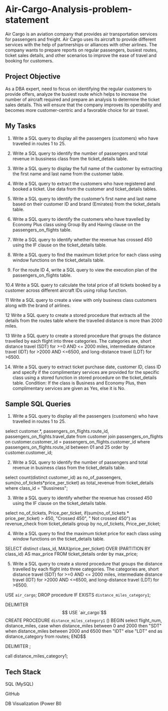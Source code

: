 # Air-Cargo-Analysis-problem-statement
Air Cargo is an aviation company that provides air transportation services for passengers and freight. Air Cargo uses its aircraft to provide different services with the help of partnerships or alliances with other airlines. The company wants to prepare reports on regular passengers, busiest routes, ticket sales details, and other scenarios to improve the ease of travel and booking for customers.

## Project Objective
As a DBA expert, need to focus on identifying the regular customers to provide offers, analyze the busiest route which helps to increase the number of aircraft required and prepare an analysis to determine the ticket sales details. This will ensure that the company improves its operability and becomes more customer-centric and a favorable choice for air travel.

## My Tasks
1. Write a SQL query to display all the passengers (customers) who have travelled in routes 1 to 25.

2. Write a SQL query to identify the number of passengers and total revenue in bussiness class from the ticket_details table. 

3. Write a SQL query to display the full name of the customer by extracting the first name and last name from the customer table. 

4. Write a SQL query to extract the customers who have registered and booked a ticket. Use data from the customer and ticket_details tables. 

5. Write a SQL query to identify the customer’s first name and last name based on their customer ID and brand (Emirates) from the ticket_details table. 

6. Write a SQL query to identify the customers who have travelled by Economy Plus class using Group By and Having clause on the passengers_on_flights table. 

7. Write a SQL query to identify whether the revenue has crossed 450 using the IF clause on the ticket_details table. 

8. Write a SQL query to find the maximum ticket price for each class using window functions on the ticket_details table. 

9. For the route ID 4, write a SQL query to view the execution plan of the passengers_on_flights table. 

10.4 Write a SQL query to calculate the total price of all tickets booked by a customer across different aircraft IDs using rollup function.

11 Write a SQL query to create a view with only business class customers along with the brand of airlines.

12 Write a SQL query to create a stored procedure that extracts all the details from the routes table where the travelled distance is more than 2000 miles. 

13 Write a SQL query to create a stored procedure that groups the distance travelled by each flight into three categories. The categories are, short distance travel (SDT) for >=0 AND <= 2000 miles, intermediate distance travel (IDT) for >2000 AND <=6500, and long-distance travel (LDT) for >6500. 

14. Write a SQL query to extract ticket purchase date, customer ID, class ID and specify if the complimentary services are provided for the specific class using a stored function in stored procedure on the ticket_details table. Condition: If the class is Business and Economy Plus, then complimentary services are given as Yes, else it is No.

## Sample SQL Queries
1. Write a SQL query to display all the passengers (customers) who have travelled in routes 1 to 25.

select customer.*, passengers_on_flights.route_id, passengers_on_flights.travel_date from customer
join passengers_on_flights on customer.customer_id = passengers_on_flights.customer_id
where passengers_on_flights.route_id between 01 and 25
order by customer.customer_id;

2. Write a SQL query to identify the number of passengers and total revenue in business class from the ticket_details table. 

select count(distinct customer_id) as no_of_passengers, 
sum(no_of_tickets*price_per_ticket) as total_revenue
from ticket_details 
where class_id = "Bussiness";

3.  Write a SQL query to identify whether the revenue has crossed 450 using the IF clause on the ticket_details table.

select no_of_tickets, Price_per_ticket,
if(sum(no_of_tickets * price_per_ticket) > 450, "Crossed 450", " Not crossed 450") as revenue_check 
from ticket_details
group by no_of_tickets, Price_per_ticket;

4. Write a SQL query to find the maximum ticket price for each class using window functions on the ticket_details table.

SELECT distinct class_id, 
MAX(price_per_ticket) OVER (PARTITION BY class_id) AS max_price
FROM ticket_details
order by max_price;

5. Write a SQL query to create a stored procedure that groups the distance travelled by each flight into three categories. The categories are, short distance travel (SDT) for >=0 AND <= 2000 miles, intermediate distance travel (IDT) for >2000 AND <=6500, and long-distance travel (LDT) for >6500. 

USE `air_cargo`;
DROP procedure IF EXISTS `distance_miles_category1`;

DELIMITER $$
USE `air_cargo`$$
CREATE PROCEDURE `distance_miles_category1` ()
BEGIN
select flight_num, distance_miles,
case
when distance_miles between 0 and 2000 then "SDT"
when distance_miles between 2000 and 6500 then "IDT"
else "LDT"
end as distance_category
from routes;
END$$

DELIMITER ;

call distance_miles_category1;

## Tech Stack
SQL (MySQL)

GitHub

DB Visualization (Power BI)

